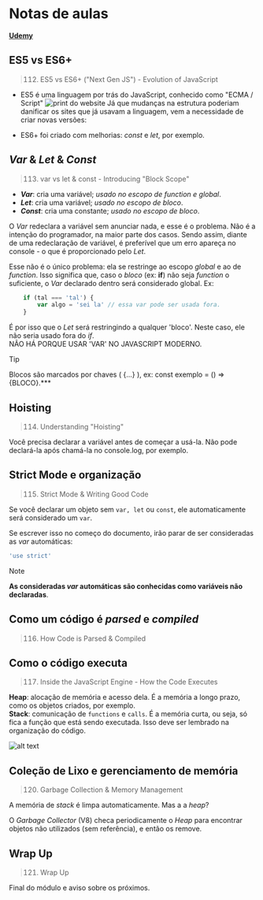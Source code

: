 # Notas de aulas

[**Udemy**](https://www.udemy.com/course/javascript-the-complete-guide-2020-beginner-advanced/learn/lecture/15942570#notes)

## ES5 vs ES6+
> 112. ES5 vs ES6+ ("Next Gen JS") - Evolution of JavaScript

- ES5 é uma linguagem por trás do JavaScript, conhecido como "ECMA / Script"
![print do website](image.png)
Já que mudanças na estrutura poderiam danificar os sites que já usavam a linguagem, vem a necessidade de criar novas versões:

- ES6+ foi criado com melhorias: _const_ e _let_, por exemplo. 

## _Var_ & _Let_ & _Const_
> 113. var vs let & const - Introducing "Block Scope"

- ***Var***: cria uma variável; _usado no escopo de function e global_.<br>
- ***Let***: cria uma variável; _usado no escopo de bloco_.<br>
- ***Const***: cria uma constante; _usado no escopo de bloco_.<br>

O _Var_ redeclara a variável sem anunciar nada, e esse é o problema. Não é a intenção do programador, na maior parte dos casos. Sendo assim, diante de uma redeclaração de variável, é preferível que um erro apareça no console - o que é proporcionado pelo _Let_.

Esse não é o único problema: ela se restringe ao escopo _global_ e ao de _function_. Isso significa que, caso o _bloco_ (ex: **if**) não seja _function_ o suficiente, o _Var_ declarado dentro será considerado global. Ex:

```js
    if (tal === 'tal') {
        var algo = 'sei la' // essa var pode ser usada fora.
    }
```

É por isso que o _Let_ será restringindo a qualquer 'bloco'. Neste caso, ele não seria usado fora do _if_. <br> 
NÃO HÁ PORQUE USAR 'VAR' NO JAVASCRIPT MODERNO.<br>

> [!TIP]
> Blocos são marcados por chaves ( {...} ), ex: const exemplo = () => {BLOCO}.***

## Hoisting
> 114. Understanding "Hoisting"

Você precisa declarar a variável antes de começar a usá-la. Não pode declará-la após chamá-la no console.log, por exemplo.

## Strict Mode e organização
> 115. Strict Mode & Writing Good Code

Se você declarar um objeto sem ```var, let``` ou ```const```, ele automaticamente será considerado um ```var```.

Se escrever isso no começo do documento, irão parar de ser consideradas as _var_ automáticas:
```js
'use strict'
```

> [!NOTE]
> __As consideradas _var_ automáticas são conhecidas como variáveis não declaradas__.

## Como um código é _parsed_ e _compiled_
> 116. How Code is Parsed & Compiled

## Como o código executa
> 117. Inside the JavaScript Engine - How the Code Executes

**Heap**: alocação de memória e acesso dela. É a memória a longo prazo, como os objetos criados, por exemplo. <br>
**Stack**: comunicação de ```functions``` e ```calls```. É a memória curta, ou seja, só fica a função que está sendo executada. Isso deve ser lembrado na organização do código.

![alt text](image-1.png)

## Coleção de Lixo e gerenciamento de memória
> 120. Garbage Collection & Memory Management

A memória de _stack_ é limpa automaticamente. Mas a a _heap_?

O _Garbage Collector_ (V8) checa periodicamente o _Heap_ para encontrar objetos não utilizados (sem referência), e então os remove.

## Wrap Up
> 121. Wrap Up

Final do módulo e aviso sobre os próximos.


